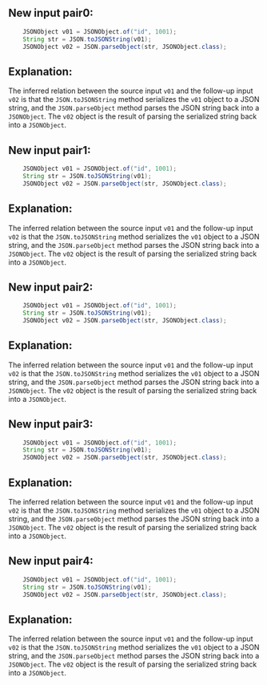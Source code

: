 ## New input pair0:
```java
    JSONObject v01 = JSONObject.of("id", 1001);
    String str = JSON.toJSONString(v01);
    JSONObject v02 = JSON.parseObject(str, JSONObject.class);
```

## Explanation:
The inferred relation between the source input `v01` and the follow-up input `v02` is that the `JSON.toJSONString` method serializes the `v01` object to a JSON string, and the `JSON.parseObject` method parses the JSON string back into a `JSONObject`. The `v02` object is the result of parsing the serialized string back into a `JSONObject`.

## New input pair1:
```java
    JSONObject v01 = JSONObject.of("id", 1001);
    String str = JSON.toJSONString(v01);
    JSONObject v02 = JSON.parseObject(str, JSONObject.class);
```

## Explanation:
The inferred relation between the source input `v01` and the follow-up input `v02` is that the `JSON.toJSONString` method serializes the `v01` object to a JSON string, and the `JSON.parseObject` method parses the JSON string back into a `JSONObject`. The `v02` object is the result of parsing the serialized string back into a `JSONObject`.

## New input pair2:
```java
    JSONObject v01 = JSONObject.of("id", 1001);
    String str = JSON.toJSONString(v01);
    JSONObject v02 = JSON.parseObject(str, JSONObject.class);
```

## Explanation:
The inferred relation between the source input `v01` and the follow-up input `v02` is that the `JSON.toJSONString` method serializes the `v01` object to a JSON string, and the `JSON.parseObject` method parses the JSON string back into a `JSONObject`. The `v02` object is the result of parsing the serialized string back into a `JSONObject`.

## New input pair3:
```java
    JSONObject v01 = JSONObject.of("id", 1001);
    String str = JSON.toJSONString(v01);
    JSONObject v02 = JSON.parseObject(str, JSONObject.class);
```

## Explanation:
The inferred relation between the source input `v01` and the follow-up input `v02` is that the `JSON.toJSONString` method serializes the `v01` object to a JSON string, and the `JSON.parseObject` method parses the JSON string back into a `JSONObject`. The `v02` object is the result of parsing the serialized string back into a `JSONObject`.

## New input pair4:
```java
    JSONObject v01 = JSONObject.of("id", 1001);
    String str = JSON.toJSONString(v01);
    JSONObject v02 = JSON.parseObject(str, JSONObject.class);
```

## Explanation:
The inferred relation between the source input `v01` and the follow-up input `v02` is that the `JSON.toJSONString` method serializes the `v01` object to a JSON string, and the `JSON.parseObject` method parses the JSON string back into a `JSONObject`. The `v02` object is the result of parsing the serialized string back into a `JSONObject`.
